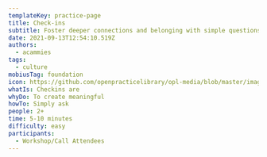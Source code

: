 ```yaml
---
templateKey: practice-page
title: Check-ins
subtitle: Foster deeper connections and belonging with simple questions
date: 2021-09-13T12:54:10.519Z
authors:
  - acammies
tags:
  - culture
mobiusTag: foundation
icon: https://github.com/openpracticelibrary/opl-media/blob/master/images/Needs%20an%20Image.png?raw=true
whatIs: Checkins are
whyDo: To create meaningful
howTo: Simply ask
people: 2+
time: 5-10 minutes
difficulty: easy
participants:
  - Workshop/Call Attendees
---
```

